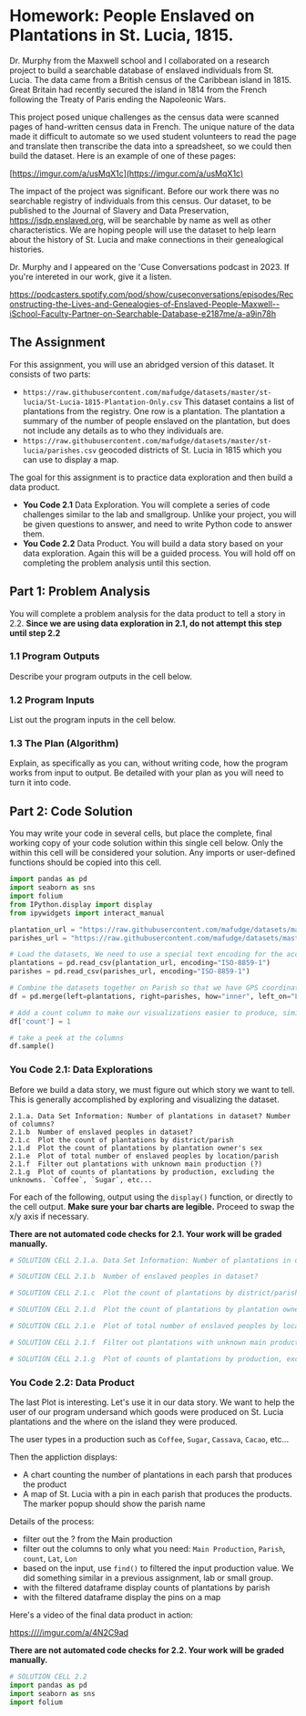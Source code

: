 # Homework: People Enslaved on Plantations in St. Lucia, 1815.

Dr. Murphy from the Maxwell school and I collaborated on a research project to build a searchable database of enslaved individuals from St. Lucia. The data came from a British census of the Caribbean island in 1815. Great Britain had recently secured the island in 1814 from the French following the Treaty of Paris ending the Napoleonic Wars. 

This project posed unique challenges as the census data were scanned pages of hand-written census data in French. The unique nature of the data made it difficult to automate so we used student volunteers to read the page and translate then transcribe the data into a spreadsheet, so we could then build the dataset. Here is an example of one of these pages:

[https://imgur.com/a/usMqX1c](https://imgur.com/a/usMqX1c)

The impact of the project was significant. Before our work there was no searchable registry of individuals from this census. Our dataset, to be published to the Journal of Slavery and Data Preservation,  https://jsdp.enslaved.org, will be searchable by name as well as other characteristics. We are hoping people will use the dataset to help learn about the history of St. Lucia and make connections in their genealogical histories. 

Dr. Murphy and I appeared on the 'Cuse Conversations podcast in 2023. If you're intereted in our work, give it a listen.

https://podcasters.spotify.com/pod/show/cuseconversations/episodes/Reconstructing-the-Lives-and-Genealogies-of-Enslaved-People-Maxwell--iSchool-Faculty-Partner-on-Searchable-Database-e2187me/a-a9in78h

## The Assignment

For this assignment, you will use an abridged version of this dataset. It consists of two parts:

- `https://raw.githubusercontent.com/mafudge/datasets/master/st-lucia/St-Lucia-1815-Plantation-Only.csv` This dataset contains a list of plantations from the registry. One row is a plantation. The plantation a summary of the number of people enslaved on the plantation, but does not include any details as to who they individuals are.
- `https://raw.githubusercontent.com/mafudge/datasets/master/st-lucia/parishes.csv` geocoded districts of St. Lucia in 1815  which you can use to display a map.

The goal for this assignment is to practice data exploration and then build a data product. 

- **You Code 2.1** Data Exploration. You will complete a series of code challenges similar to the lab and smallgroup. Unlike your project, you will be given questions to answer, and need to write Python code to answer them.
- **You Code 2.2** Data Product. You will build a data story based on your data exploration. Again this will be a guided process.  You will hold off on completing the problem analysis until this section.


## Part 1: Problem Analysis

You will complete a problem analysis for the data product to tell a story in 2.2. **Since we are using data exploration in 2.1, do not attempt this step until step 2.2**


### 1.1 Program Outputs

Describe your program outputs in the cell below. 




### 1.2 Program Inputs

List out the program inputs in the cell below.




### 1.3 The Plan (Algorithm)

Explain, as specifically as you can, without writing code, how the program works from input to output. Be detailed with your plan as you will need to turn it into code. 




## Part 2: Code Solution

You may write your code in several cells, but place the complete, final working copy of your code solution within this single cell below. Only the within this cell will be considered your solution. Any imports or user-defined functions should be copied into this cell. 


```python
import pandas as pd
import seaborn as sns
import folium
from IPython.display import display
from ipywidgets import interact_manual
```


```python
plantation_url = "https://raw.githubusercontent.com/mafudge/datasets/master/st-lucia/St-Lucia-1815-Plantation-Only.csv"
parishes_url = "https://raw.githubusercontent.com/mafudge/datasets/master/st-lucia/parishes.csv"

# Load the datasets, We need to use a special text encoding for the accents.
plantations = pd.read_csv(plantation_url, encoding="ISO-8859-1")
parishes = pd.read_csv(parishes_url, encoding="ISO-8859-1")

# Combine the datasets together on Parish so that we have GPS coordinates for them
df = pd.merge(left=plantations, right=parishes, how="inner", left_on="Location (Parish)", right_on="Parish")

# Add a count column to make our visualizations easier to produce, similar to labs and small group
df['count'] = 1

# take a peek at the columns
df.sample()
```

### You Code 2.1: Data Explorations

Before we build a data story, we must figure out which story we want to tell. This is generally accomplished by exploring and visualizing the dataset.

    2.1.a. Data Set Information: Number of plantations in dataset? Number of columns?
    2.1.b  Number of enslaved peoples in dataset?
    2.1.c  Plot the count of plantations by district/parish
    2.1.d  Plot the count of plantations by plantation owner's sex
    2.1.e  Plot of total number of enslaved peoples by location/parish
    2.1.f  Filter out plantations with unknown main production (?)
    2.1.g  Plot of counts of plantations by production, excluding the unknowns. `Coffee`, `Sugar`, etc...

For each of the following, output using the `display()` function, or directly to the cell output. **Make sure your bar charts are legible.** Proceed to swap the x/y axis if necessary.

**There are not automated code checks for 2.1. Your work will be graded manually.**


```python
# SOLUTION CELL 2.1.a. Data Set Information: Number of plantations in dataset? Number of columns?

```


```python
# SOLUTION CELL 2.1.b  Number of enslaved peoples in dataset?

```


```python
# SOLUTION CELL 2.1.c  Plot the count of plantations by district/parish

```


```python
# SOLUTION CELL 2.1.d  Plot the count of plantations by plantation owner's sex

```


```python
# SOLUTION CELL 2.1.e  Plot of total number of enslaved peoples by location/parish

```


```python
# SOLUTION CELL 2.1.f  Filter out plantations with unknown main production (?)

```


```python
# SOLUTION CELL 2.1.g  Plot of counts of plantations by production, excluding the unknowns. `Coffee`, `Sugar`, etc...

```

### You Code 2.2: Data Product

The last Plot is interesting. Let's use it in our data story. We want to help the user of our program undersand which goods were produced on St. Lucia plantations and the where on the island they were produced. 

The user types in a production such as `Coffee`, `Sugar`, `Cassava`, `Cacao`, etc...

Then the appliction displays:

- A chart counting the number of plantations in each parsh that produces the product
- A map of St. Lucia with a pin in each parish that produces the products. The marker popup should show the parish name

Details of the process:

- filter out the ? from the Main production
- filter out the columns to only what you need: `Main Production`, `Parish`, `count`, `Lat`, `Lon`
- based on the input, use `find()` to filtered the input production value. We did something similar in a previous assignment, lab or small group.
- with the filtered dataframe display counts of plantations by parish
- with the filtered dataframe display the pins on a map


Here's a video of the final data product in action:

[https:////imgur.com/a/4N2C9ad](https://imgur.com/a/4N2C9ad)



**There are not automated code checks for 2.2. Your work will be graded manually.**



```python
# SOLUTION CELL 2.2
import pandas as pd
import seaborn as sns
import folium


```
